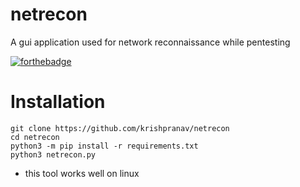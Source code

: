 # netrecon
A gui application used for network reconnaissance while pentesting

[![forthebadge](https://forthebadge.com/images/badges/made-with-python.svg)](https://forthebadge.com)

# Installation
```
git clone https://github.com/krishpranav/netrecon
cd netrecon
python3 -m pip install -r requirements.txt
python3 netrecon.py
```

- this tool works well on linux
